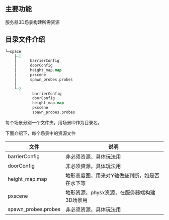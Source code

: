 ## 主要功能

服务器3D场景构建所需资源


## 目录文件介绍

```go
└─space
    ├─1
    │      barrierConfig
    │      doorConfig
    │      height_map.map
    │      pxscene
    │      spawn_probes.probes
    │
    └─2
            barrierConfig
            doorConfig
            height_map.map
            pxscene
            spawn_probes.probes
```

每个场景分别一个文件夹，用场景ID作为目录名。

下面介绍下，每个场景中的资源文件

文件                | 说明
--------------------|-------------
barrierConfig       | 非必须资源，具体玩法用
doorConfig          | 非必须资源，具体玩法用
height_map.map      | 地形高度图，用来对Y轴做些判断，如是否在水下等
pxscene             | 地形资源，physx资源，在服务器端构建3D场景用
spawn_probes.probes | 非必须资源，具体玩法用
